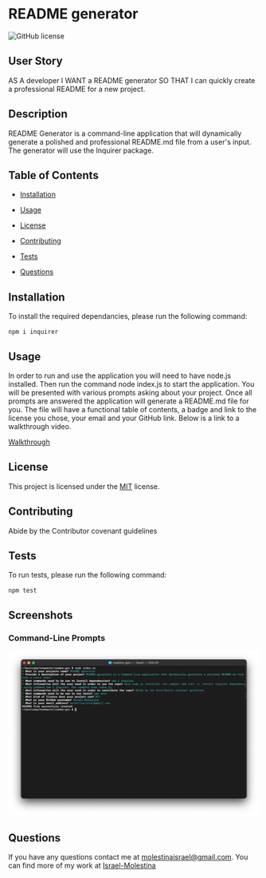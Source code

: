 
# README generator 

![GitHub license](https://img.shields.io/badge/License-MIT-green)

## User Story

AS A developer I WANT a README generator SO THAT I can quickly create a professional README for a new project.

## Description

README Generator is a command-line application that will dynamically generate a polished and professional README.md file from a user's input. The generator will use the Inquirer package.

## Table of Contents

* [Installation](#Installation)

* [Usage](#Usage)  

* [License](#License)

* [Contributing](#Contributing)

* [Tests](#Tests)

* [Questions](#Questions)

## Installation

To install the required dependancies, please run the following command:

```
npm i inquirer 
```

## Usage

In order to run and use the application you will need to have node.js installed. Then run the command node index.js to start the application. You will be presented with various prompts asking about your project. Once all prompts are answered the application will generate a README.md file for you. The file will have a functional table of contents, a badge and link to the license you chose, your email and your GitHub link. Below is a link to a walkthrough video. 

[Walkthrough](https://drive.google.com/file/d/16rTXWgx852hYfDhQlso8UkQjWZ1scvDg/view)

## License 

This project is licensed under the [MIT](https://spdx.org/licenses/MIT.html) license.

## Contributing

Abide by the Contributor covenant guidelines

## Tests

To run tests, please run the following command:

```
npm test
```

## Screenshots

### Command-Line Prompts

![Command-Line-Screenshot](pics/readme-gen-prompt.png)

### 

## Questions

If you have any questions contact me at molestinaisrael@gmail.com. You can find more of my work at [Israel-Molestina](https://github.com/Israel-Molestina)
